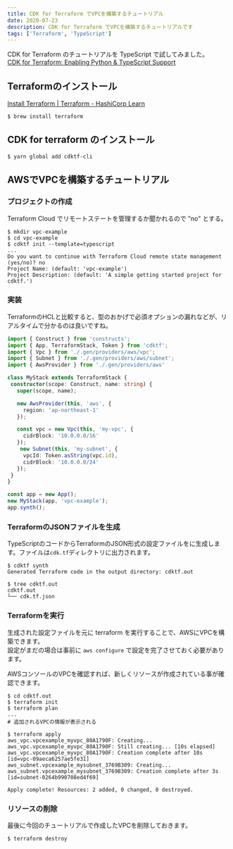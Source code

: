```yaml
---
title: CDK for Terraform でVPCを構築するチュートリアル
date: 2020-07-23
description: CDK for Terraform でVPCを構築するチュートリアルです
tags: ['Terraform', 'TypeScript']
---
```


CDK for Terraform のチュートリアルを TypeScript で試してみました。  
[CDK for Terraform: Enabling Python & TypeScript Support](https://www.hashicorp.com/blog/cdk-for-terraform-enabling-python-and-typescript-support/)

## Terraformのインストール
[Install Terraform \| Terraform - HashiCorp Learn](https://learn.hashicorp.com/terraform/getting-started/install.html)

```shell
$ brew install terraform
```

## CDK for terraform のインストール

```shell
$ yarn global add cdktf-cli
```

## AWSでVPCを構築するチュートリアル

### プロジェクトの作成
Terraform Cloud でリモートステートを管理するか聞かれるので "no" とする。

```shell
$ mkdir vpc-example
$ cd vpc-example
$ cdktf init --template=typescript
...
Do you want to continue with Terraform Cloud remote state management (yes/no)? no
Project Name: (default: 'vpc-example')
Project Description: (default: 'A simple getting started project for cdktf.')
```

### 実装
TerraformのHCLと比較すると、型のおかげで必須オプションの漏れなどが、リアルタイムで分かるのは良いですね。

```typescript
import { Construct } from 'constructs';
import { App, TerraformStack, Token } from 'cdktf';
import { Vpc } from './.gen/providers/aws/vpc';
import { Subnet } from './.gen/providers/aws/subnet';
import { AwsProvider } from './.gen/providers/aws'

class MyStack extends TerraformStack {
 constructor(scope: Construct, name: string) {
   super(scope, name);

   new AwsProvider(this, 'aws', {
     region: 'ap-northeast-1'
   });

   const vpc = new Vpc(this, 'my-vpc', {
     cidrBlock: '10.0.0.0/16'
   });
    new Subnet(this, 'my-subnet', {
     vpcId: Token.asString(vpc.id),
     cidrBlock: '10.0.0.0/24'
   });
 }
}

const app = new App();
new MyStack(app, 'vpc-example');
app.synth();
```

### TerraformのJSONファイルを生成
TypeScriptのコードからTerraformのJSON形式の設定ファイルをに生成します。ファイルは`cdk.tf`ディレクトリに出力されます。

```shell
$ cdktf synth
Generated Terraform code in the output directory: cdktf.out

$ tree cdktf.out
cdktf.out
└── cdk.tf.json
```

### Terraformを実行
生成された設定ファイルを元に terraform を実行することで、AWSにVPCを構築できます。  
設定がまだの場合は事前に `aws configure` で設定を完了させておく必要があります。

AWSコンソールのVPCを確認すれば、新しくリソースが作成されている事が確認できます。

```shell
$ cd cdktf.out
$ terraform init
$ terraform plan
...
# 追加されるVPCの情報が表示される

$ terraform apply
aws_vpc.vpcexample_myvpc_80A1790F: Creating...
aws_vpc.vpcexample_myvpc_80A1790F: Still creating... [10s elapsed]
aws_vpc.vpcexample_myvpc_80A1790F: Creation complete after 10s [id=vpc-09aeca6257ae5fe31]
aws_subnet.vpcexample_mysubnet_3769B309: Creating...
aws_subnet.vpcexample_mysubnet_3769B309: Creation complete after 3s [id=subnet-0264b990708ed4f69]

Apply complete! Resources: 2 added, 0 changed, 0 destroyed.
```

### リソースの削除
最後に今回のチュートリアルで作成したVPCを削除しておきます。

```
$ terraform destroy
```